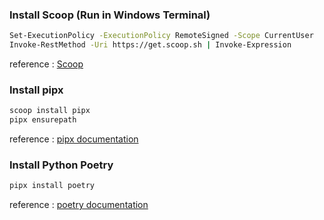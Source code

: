 ### Install Scoop (Run in Windows Terminal)
```bash
Set-ExecutionPolicy -ExecutionPolicy RemoteSigned -Scope CurrentUser
Invoke-RestMethod -Uri https://get.scoop.sh | Invoke-Expression
```
reference : [Scoop](https://scoop.sh/)


### Install pipx
```bash
scoop install pipx
pipx ensurepath
```
reference : [pipx documentation](https://pipx.pypa.io/stable/installation/)

### Install Python Poetry
```bash
pipx install poetry
```
reference : [poetry documentation](https://python-poetry.org/docs/#installing-with-pipx)

